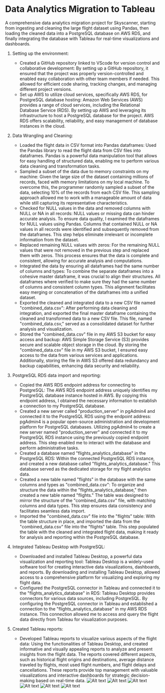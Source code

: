 # Data Analytics Migration to Tableau

A comprehensive data analytics migration project for Skyscanner, starting from ingesting and cleaning the large flight dataset using Pandas, then loading the cleaned data into a PostgreSQL database on AWS RDS, and finally integrating the database with Tableau for real-time visualizations and dashboards. 

1. Setting up the environment:
    - Created a GitHub repository linked to VScode for version control and collaborative development: By setting up a GitHub repository, it ensured that the project was properly version-controlled and enabled easy collaboration with other team members if needed. This allowed for efficient code sharing, tracking changes, and managing different project versions.
    - Set up AWS to utilize cloud services, specifically AWS RDS, for PostgreSQL database hosting: Amazon Web Services (AWS) provides a range of cloud services, including the Relational Database Service (RDS). By setting up AWS and leveraging its infrastructure to host a PostgreSQL database for the project. AWS RDS offers scalability, reliability, and easy management of database instances in the cloud.

2. Data Wrangling and Cleaning:
    - Loaded the flight data in CSV format into Pandas dataframes: Used the Pandas library to read the flight data from CSV files into dataframes. Pandas is a powerful data manipulation tool that allows for easy handling of structured data, enabling me to perform various data cleaning and transformation tasks.
    - Sampled a subset of the data due to memory constraints on my machine: Given the large size of the dataset containing millions of records, faced with memory limitations on my local machine. To overcome this, the programmer randomly sampled a subset of the data, selecting 10% of the records from each CSV file. This sampling approach allowed me to work with a manageable amount of data while still capturing its representative characteristics.
    - Checked for NULL values in the data and removed columns with NULL or NA in all records: NULL values or missing data can hinder accurate analysis. To ensure data quality, I examined the dataframes for NULL values using Pandas. Columns that contained NULL or NA values in all records were identified and subsequently removed from the dataframes. This step helps eliminate irrelevant or incomplete information from the dataset.
    - Replaced remaining NULL values with zeros: For the remaining NULL values that were not removed in the previous step and replaced them with zeros. This process ensures that the data is complete and consistent, allowing for accurate analysis and computations.
    - Integrated the data by ensuring all dataframes had the same number of columns and types: To combine the separate dataframes into a cohesive master dataframe, it was crucial to align their structures. All dataframes where verified to make sure they had the same number of columns and consistent column types. This alignment facilitates easy merging or concatenation of the dataframes into a unified dataset.
    - Exported the cleaned and integrated data to a new CSV file named "combined_data.csv": After performing data cleaning and integration, and exported the final master dataframe containing the cleaned and transformed data to a new CSV file. This file, named "combined_data.csv," served as a consolidated dataset for further analysis and visualization.
    - Stored the "combined_data.csv" file in my AWS S3 bucket for easy access and backup: AWS Simple Storage Service (S3) provides secure and scalable object storage in the cloud. By storing the "combined_data.csv" file in my AWS S3 bucket, I ensured easy access to the data from various services and applications. Additionally, storing the file in AWS S3 offered data redundancy and backup capabilities, enhancing data security and reliability.

3. PostgreSQL RDS data import and reporting:
    - Copied the AWS RDS endpoint address for connecting to PostgreSQL: The AWS RDS endpoint address uniquely identifies my PostgreSQL database instance hosted in AWS. By copying this endpoint address, I obtained the necessary information to establish a connection to my PostgreSQL database.
    - Created a new server called "production_server" in pgAdmin4 and connected it to the PostgreSQL RDS using the endpoint address: pgAdmin4 is a popular open-source administration and development platform for PostgreSQL databases. Utilizing pgAdmin4 to create a new server named "production_server" and connected it to my PostgreSQL RDS instance using the previously copied endpoint address. This step enabled me to interact with the database and perform administrative tasks.
    - Created a database named "flights_analytics_database" in the PostgreSQL RDS: Within the connected PostgreSQL RDS instance, and created a new database called "flights_analytics_database." This database served as the dedicated storage for my flight analytics data.
    - Created a new table named "flights" in the database with the same columns and types as "combined_data.csv": To organize and structure the data within the "flights_analytics_database," then created a new table named "flights." The table was designed to mirror the structure of the "combined_data.csv" file, with matching columns and data types. This step ensures data consistency and facilitates seamless data import.
    - Imported the "combined_data.csv" file into the "flights" table: With the table structure in place, and imported the data from the "combined_data.csv" file into the "flights" table. This step populated the table with the cleaned and integrated flight data, making it ready for analysis and reporting within the PostgreSQL database.

4. Integrated Tableau Desktop with PostgreSQL:
    - Downloaded and installed Tableau Desktop, a powerful data visualization and reporting tool: Tableau Desktop is a widely-used software tool for creating interactive data visualizations, dashboards, and reports. By downloading and installing Tableau Desktop, allowed access to a comprehensive platform for visualizing and exploring my flight data.
    - Configured the PostgreSQL connector in Tableau and connected it to the "flights_analytics_database" in RDS: Tableau Desktop provides connectors for various data sources, including PostgreSQL. By configuring the PostgreSQL connector in Tableau and established a connection to the "flights_analytics_database" in my AWS RDS instance. This connection allowed me to access and query the flight data directly from Tableau for visualization purposes.

5. Created Tableau reports:
    - Developed Tableau reports to visualize various aspects of the flight data: Using the functionalities of Tableau Desktop, and created informative and visually appealing reports to analyze and present insights from the flight data. The reports covered different aspects, such as historical flight origins and destinations, average distance traveled by flights, most used flight numbers, and flight delays and cancellations. These reports provide top management with valuable visualizations and interactive dashboards for strategic decision-making based on real-time data. 
    ![Alt text](flight_origins_destinations.png)
    ![Alt text](average_distance_travelled.png)
    ![Alt text](most_used_flight_numbers.png)
    ![Alt text](delays_and_cancellations_1.png)
    ![Alt text](delays_and_cancellations.png)
    ![Alt text](delays_and_cancellations2.png)



